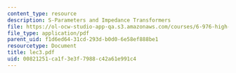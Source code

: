 ```yaml
---
content_type: resource
description: S-Parameters and Impedance Transformers
file: https://ol-ocw-studio-app-qa.s3.amazonaws.com/courses/6-976-high-speed-communication-circuits-and-systems-spring-2003/00821251ca1f3e3f7988c42a61e991c4_lec3.pdf
file_type: application/pdf
parent_uid: f1d6ed64-31cd-293d-b0d0-6e58ef888be1
resourcetype: Document
title: lec3.pdf
uid: 00821251-ca1f-3e3f-7988-c42a61e991c4
---
```

